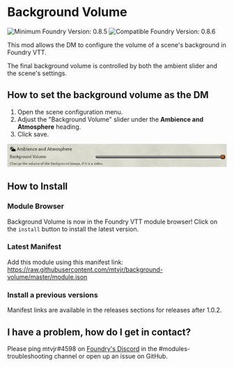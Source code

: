 # Background Volume

![Minimum Foundry Version: 0.8.5](https://img.shields.io/badge/Minimum_Foundry_Version-0.8.5-green?style=plastic)
![Compatible Foundry Version: 0.8.6](https://img.shields.io/badge/Supported_Foundry_Version-0.8.6-green?style=plastic)

This mod allows the DM to configure the volume of a scene's background in Foundry VTT.

The final background volume is controlled by both the ambient slider and the scene's settings.

## How to set the background volume as the DM

1. Open the scene configuration menu.
2. Adjust the "Background Volume" slider under the **Ambience and Atmosphere** heading.
3. Click save.

![Visual Aid](images/slider.png)

## How to Install

### Module Browser

Background Volume is now in the Foundry VTT module browser! Click on the `install` button to install the latest version.

### Latest Manifest

Add this module using this manifest link: https://raw.githubusercontent.com/mtvjr/background-volume/master/module.json

### Install a previous versions

Manifest links are available in the releases sections for releases after 1.0.2.

## I have a problem, how do I get in contact?

Please ping mtvjr#4598 on [Foundry's Discord](https://discordapp.com/invite/DDBZUDf) in the #modules-troubleshooting channel or open up an issue on GitHub.
